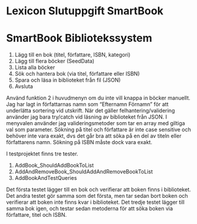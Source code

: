 # Lexicon Slutuppgift SmartBook

SmartBook Bibliotekssystem
==========================
1. Lägg till en bok (titel, författare, ISBN, kategori)
2. Lägg till flera böcker (SeedData)
3. Lista alla böcker 
4. Sök och hantera bok (via titel, författare eller ISBN)
5. Spara och läsa in biblioteket från fil (JSON)
 0. Avsluta

Använd funktion 2 i huvudmenyn om du inte vill knappa in böcker manuellt.
Jag har lagt in författarnas namn som “Efternamn Förnamn” för att underlätta sortering vid utskrift.
När det gäller felhantering/validering använder jag bara try/catch vid läsning av biblioteket från JSON. I menyvalen använder jag valideringsmetoder som tar en array med giltiga val som parameter.
Sökning på titel och författare är inte case sensitive och behöver inte vara exakt, dvs det går bra att söka på en del av titeln eller författarens namn. Sökning på ISBN måste dock vara exakt.

I testprojektet finns tre tester.
1. AddBook_ShouldAddBookToList
2. AddAndRemoveBook_ShouldAddAndRemoveBookToList
3. AddBookAndTestQueries

Det första testet lägger till en bok och verifierar att boken finns i biblioteket.
Det andra testet gör samma som det första, men tar sedan bort boken och verifierar att boken inte finns kvar i biblioteket.
Det tredje testet lägger till samma bok igen, och testar sedan metoderna för att söka boken via författare, titel och ISBN.

